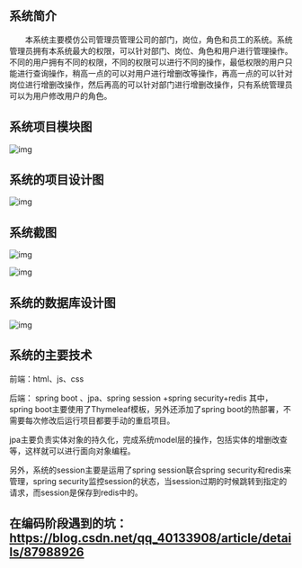 ##  系统简介
　　本系统主要模仿公司管理员管理公司的部门，岗位，角色和员工的系统。系统管理员拥有本系统最大的权限，可以针对部门、岗位、角色和用户进行管理操作。不同的用户拥有不同的权限，不同的权限可以进行不同的操作，最低权限的用户只能进行查询操作，稍高一点的可以对用户进行增删改等操作，再高一点的可以针对岗位进行增删改操作，然后再高的可以针对部门进行增删改操作，只有系统管理员可以为用户修改用户的角色。

##  系统项目模块图
![img](https://github.com/pgoup/RuoYi/blob/master/%E5%9B%BE%E5%83%8F/ruoyi1.png)

##  系统的项目设计图
![img](https://github.com/pgoup/RuoYi/blob/master/%E5%9B%BE%E5%83%8F/ruoyi2.png)

## 系统截图

![img](https://github.com/pgoup/RuoYi/blob/master/%E5%9B%BE%E5%83%8F/ruoyi4.jpg)

![img](https://github.com/pgoup/RuoYi/blob/master/%E5%9B%BE%E5%83%8F/ruoyi5.jpg)

##  系统的数据库设计图
![img](https://github.com/pgoup/RuoYi/blob/master/%E5%9B%BE%E5%83%8F/ruoyi3.jpg)

##  系统的主要技术
前端：html、js、css

后端： spring boot  、jpa、spring  session +spring security+redis
其中，spring boot主要使用了Thymeleaf模板，另外还添加了spring boot的热部署，不需要每次修改后运行项目都要手动的重启项目。

jpa主要负责实体对象的持久化，完成系统model层的操作，包括实体的增删改查等，这样就可以进行面向对象编程。

另外，系统的session主要是运用了spring session联合spring security和redis来管理，spring security监控session的状态，当session过期的时候跳转到指定的请求，而session是保存到redis中的。

##  在编码阶段遇到的坑：https://blog.csdn.net/qq_40133908/article/details/87988926
